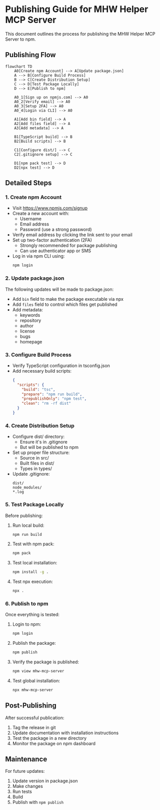 # Publishing Guide for MHW Helper MCP Server

This document outlines the process for publishing the MHW Helper MCP Server to npm.

## Publishing Flow

```mermaid
flowchart TD
    A0[Create npm Account] --> A[Update package.json]
    A --> B[Configure Build Process]
    B --> C[Create Distribution Setup]
    C --> D[Test Package Locally]
    D --> E[Publish to npm]

    A0_1[Sign up on npmjs.com] --> A0
    A0_2[Verify email] --> A0
    A0_3[Setup 2FA] --> A0
    A0_4[Login via CLI] --> A0

    A1[Add bin field] --> A
    A2[Add files field] --> A
    A3[Add metadata] --> A

    B1[TypeScript build] --> B
    B2[Build scripts] --> B

    C1[Configure dist/] --> C
    C2[.gitignore setup] --> C

    D1[npm pack test] --> D
    D2[npx test] --> D
```

## Detailed Steps

### 1. Create npm Account

- Visit https://www.npmjs.com/signup
- Create a new account with:
  - Username
  - Email address
  - Password (use a strong password)
- Verify email address by clicking the link sent to your email
- Set up two-factor authentication (2FA)
  - Strongly recommended for package publishing
  - Can use authenticator app or SMS
- Log in via npm CLI using:
  ```bash
  npm login
  ```

### 2. Update package.json

The following updates will be made to package.json:

- Add `bin` field to make the package executable via npx
- Add `files` field to control which files get published
- Add metadata:
  - keywords
  - repository
  - author
  - license
  - bugs
  - homepage

### 3. Configure Build Process

- Verify TypeScript configuration in tsconfig.json
- Add necessary build scripts:
  ```json
  {
    "scripts": {
      "build": "tsc",
      "prepare": "npm run build",
      "prepublishOnly": "npm test",
      "clean": "rm -rf dist"
    }
  }
  ```

### 4. Create Distribution Setup

- Configure dist/ directory:
  - Ensure it's in .gitignore
  - But will be published to npm
- Set up proper file structure:
  - Source in src/
  - Built files in dist/
  - Types in types/
- Update .gitignore:
  ```
  dist/
  node_modules/
  *.log
  ```

### 5. Test Package Locally

Before publishing:

1. Run local build:
   ```bash
   npm run build
   ```
2. Test with npm pack:
   ```bash
   npm pack
   ```
3. Test local installation:
   ```bash
   npm install -g .
   ```
4. Test npx execution:
   ```bash
   npx .
   ```

### 6. Publish to npm

Once everything is tested:

1. Login to npm:
   ```bash
   npm login
   ```
2. Publish the package:
   ```bash
   npm publish
   ```
3. Verify the package is published:
   ```bash
   npm view mhw-mcp-server
   ```
4. Test global installation:
   ```bash
   npx mhw-mcp-server
   ```

## Post-Publishing

After successful publication:

1. Tag the release in git
2. Update documentation with installation instructions
3. Test the package in a new directory
4. Monitor the package on npm dashboard

## Maintenance

For future updates:

1. Update version in package.json
2. Make changes
3. Run tests
4. Build
5. Publish with `npm publish`

